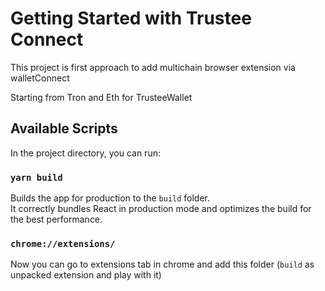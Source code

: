 # Getting Started with Trustee Connect

This project is first approach to add multichain browser extension via walletConnect 

Starting from Tron and Eth for TrusteeWallet

## Available Scripts

In the project directory, you can run:

### `yarn build`

Builds the app for production to the `build` folder.\
It correctly bundles React in production mode and optimizes the build for the best performance.

### `chrome://extensions/`

Now you can go to extensions tab in chrome and add this folder (`build` as unpacked extension and play with it)